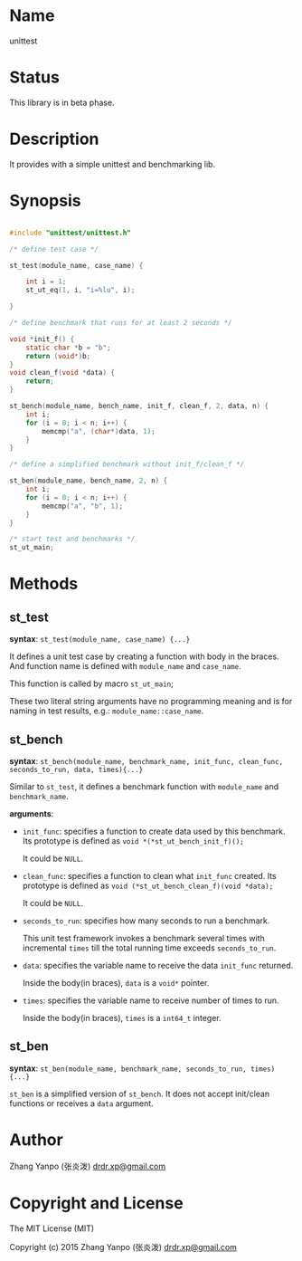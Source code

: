 #   Name

unittest

#   Status

This library is in beta phase.

#   Description

It provides with a simple unittest and benchmarking lib.

#   Synopsis


```c

#include "unittest/unittest.h"

/* define test case */

st_test(module_name, case_name) {

    int i = 1;
    st_ut_eq(1, i, "i=%lu", i);

}

/* define benchmark that runs for at least 2 seconds */

void *init_f() {
    static char *b = "b";
    return (void*)b;
}
void clean_f(void *data) {
    return;
}

st_bench(module_name, bench_name, init_f, clean_f, 2, data, n) {
    int i;
    for (i = 0; i < n; i++) {
        memcmp("a", (char*)data, 1);
    }
}

/* define a simplified benchmark without init_f/clean_f */

st_ben(module_name, bench_name, 2, n) {
    int i;
    for (i = 0; i < n; i++) {
        memcmp("a", "b", 1);
    }
}

/* start test and benchmarks */
st_ut_main;
```

#   Methods

##  st_test

**syntax**:
`st_test(module_name, case_name) {...}`

It defines a unit test case by creating a function with body in the braces.
And function name is defined with `module_name` and `case_name`.

This function is called by macro `st_ut_main`;

These two literal string arguments have no programming meaning and is for naming
in test results, e.g.: `module_name::case_name`.


##  st_bench

**syntax**:
`st_bench(module_name, benchmark_name, init_func, clean_func, seconds_to_run, data, times){...}`

Similar to `st_test`, it defines a benchmark function with `module_name` and
`benchmark_name`.


**arguments**:

-   `init_func`:
    specifies a function to create data used by this benchmark.
    Its prototype is defined as `void *(*st_ut_bench_init_f)();`

    It could be `NULL`.

-   `clean_func`:
    specifies a function to clean what `init_func` created.
    Its prototype is defined as `void (*st_ut_bench_clean_f)(void *data);`

    It could be `NULL`.

-   `seconds_to_run`:
    specifies how many seconds to run a benchmark.

    This unit test framework invokes a benchmark several times with incremental
    `times` till the total running time exceeds `seconds_to_run`.

-   `data`:
    specifies the variable name to receive the data `init_func` returned.

    Inside the body(in braces), `data` is a `void*` pointer.

-   `times`:
    specifies the variable name to receive number of times to run.

    Inside the body(in braces), `times` is a `int64_t` integer.


##  st_ben

**syntax**:
`st_ben(module_name, benchmark_name, seconds_to_run, times){...}`

`st_ben` is a simplified version of `st_bench`.
It does not accept init/clean functions or receives a `data` argument.



#   Author

Zhang Yanpo (张炎泼) <drdr.xp@gmail.com>

#   Copyright and License

The MIT License (MIT)

Copyright (c) 2015 Zhang Yanpo (张炎泼) <drdr.xp@gmail.com>
